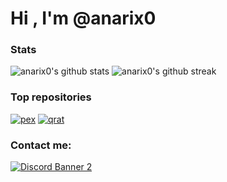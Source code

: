 # Hi , I'm @anarix0
### Stats
![anarix0's github stats](https://github-readme-stats.vercel.app/api?username=anarix0&theme=transparent&hide_border=true&show_icons=true&count_private=true&include_all_commits=true)
![anarix0's github streak](https://streak-stats.demolab.com?user=anarix0&theme=transparent&hide_border=true&date_format=j%2Fn%5B%2FY%5D)

### Top repositories
[![pex](https://github-readme-stats.vercel.app/api/pin/?username=anarix0&repo=pex&theme=default_repocard)](https://github.com/anarix0/pex)
[![qrat](https://github-readme-stats.vercel.app/api/pin/?username=anarix0&repo=qrat&theme=default_repocard)](https://github.com/anarix0/qrat)

### Contact me:
[![Discord Banner 2](https://discordapp.com/api/guilds/925006024736374864/widget.png?style=banner2)](https://dsc.gg/void0)


[website]: https://anarix0.ga
[github]: https://github.com/anarix0
[discord]: https://dsc.gg/void0

